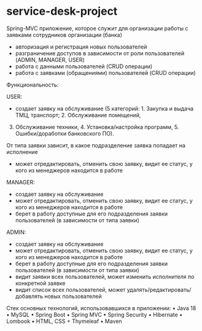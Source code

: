 # service-desk-project

Spring-MVC приложение, которое служит для организации работы с заявками сотрудников организации (банка)

- авторизация и регистрация новых пользователей
- разграничение доступов в зависимости от роли пользователей (ADMIN, MANAGER, USER)
- работа с данными пользователей (CRUD операции)
- работа с заявками (обращениями) пользователей (CRUD операции)

Функциональность:

USER:
- создает заявку на обслуживание 
(5 категорий: 1. Закупка и выдача ТМЦ, транспорт; 2. Обслуживание помещений,
3. Обслуживание техники, 4. Установка/настройка программ, 5. Ошибки/доработки банковского ПО).

  От типа заявки зависит, в какое подразделение заявка попадает на исполнение
- может отредактировать, отменить свою заявку, видит ее статус, у кого из менеджеров находится в работе

MANAGER:
- создает заявку на обслуживание
- может отредактировать, отменить свою заявку, видит ее статус, у кого из менеджеров находится в работе
- берет в работу доступные для его подразделения заявки пользователей (в зависимости от типа заявки)

ADMIN:
- создает заявку на обслуживание
- может отредактировать, отменить свою заявку, видит ее статус, у кого из менеджеров находится в работе
- берет в работу доступные для его подразделения заявки пользователей (в зависимости от типа заявки)
- видит заявки всех пользователей, может изменить исполнителя по конкретной заявке
- видит список всех пользователей, может удалять/редактировать/добавлять новых пользователей

Стек основных технологий, использовавшихся в приложении:
•	Java 18
•	MySQL
•	Spring Boot
•	Spring MVC
•	Spring Security
•	Hibernate
•	Lombook
•	HTML, CSS + Thymeleaf
•	Maven
